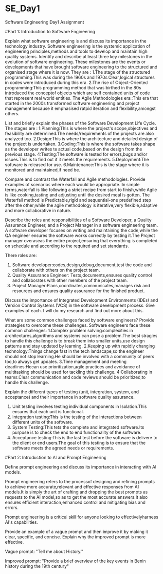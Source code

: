 # SE_Day1
Software Engineering Day1 Assignment

#Part 1: Introduction to Software Engineering

Explain what software engineering is and discuss its importance in the technology industry.
Software engineering is the systemic application of engineering principles,methods and tools to develop 
and maintain high quality systems.
Identify and describe at least three key milestones in the evolution of software engineering.
These milestones are the events or developments that have brought software engineering to the structured and organised stage where it is now.
They are :
1.The stage of the structured programming.This was during the 1960s and 1970s.Clear,logical structures in codes were introduced during this era.
2.The rise of Object-Oriented programming:This programming method that was birthed in the 80s introduced the conceptof objects which are self contained units of code that represent real world entities.
The Agile Methodologies era::This era that started in the 2000s transformed software  engineering and project management because it emphasised ratpid iteration and flexibility,amongst others.


List and briefly explain the phases of the Software Development Life Cycle.
The stages are 
:
1.Planning:This is where the project's scope,objectives and feasibility are determined.The needs/requirements of the projects are also analyzed too.
2.Design:This is where the architecture and detailed design of the project is undertaken.
3.Coding:This is where the software takes shape as the developer writes te actual code,based on the design from the previous stage.
4:Testing:The software is tested for errors,bugs and/or issues.This is to find out if it meets the requirements.
5.Deployment:The software is released for use.
6.Maintenance:This is the stage where it is monitored and maintained,if need be.


Compare and contrast the Waterfall and Agile methodologies. Provide examples of scenarios where each would be appropriate.
In simple terms,waterfall is like following a strict recipe from start to finish,while Agile is like cooking,tasting and adjusting until the desired meal is gotten.
The Waterfall method is Predictable,rigid and sequential-one predefined step after the other;while the agile methodology is iterative,very flexible,adaptive  and more collaborative in nature.


Describe the roles and responsibilities of a Software Developer, a Quality Assurance Engineer, and a Project Manager in a software engineering team.
A software developer focuses on writing and maintaining the code,while the QA engineer ensures the software works correctly by testing it.The Project manager overaseas the entire project,ensuring that everything is completed on schedule and according to the required and set standards.

There roles are:
1. Software developer:codes,design,debug,document,test the code and collaborate with others on the project team.
2. Quality Assurance Engineer: Tests,documents,ensures quality control and collaborates with other members of the project team.
3. Project Manager:Plans,coordinates,communicates,manages risk and resources and ensures quality assurance for the finished product.


Discuss the importance of Integrated Development Environments (IDEs) and Version Control Systems (VCS) in the software development process. Give examples of each.
I will do my research and find out more about this.


What are some common challenges faced by software engineers? Provide strategies to overcome these challenges.
Software engineers face these common challenges:
1.Complex problem solving:complexities in architectures,algorithms and systems can pose a problem.The best stragies to handle this challenge is to break them into smaller units,use design patterns and stay updated by learning.
2.Keeping up with rapidly changing technology:Things change fast in the tech landscape,so the engineer should not stop learning.He should be involved with a community of peers too,to always get updates.
3.Time management and meeting deadlines:Hecan use prioritization,agile practices and avoidance of multitasking should be used for tackling this challenge.
4:Collaborating in teams:Clear communication and code reviews should be prioritized,to handle this challenge.


Explain the different types of testing (unit, integration, system, and acceptance) and their importance in software quality assurance.
1. Unit testing involves testing individual components in Isolation.This ensures that each unit is functional.
2. Integration testing:This is the testing of the interactions between different units of the software.
3. System Testing:This tets the complete and integrated software.Its purpose is to check the end to end functionality of the software.
4. Acceptance testing:This is the last test before the software is delivere to the client or end users.The goal of this testing is to ensure that the software meets the agreed needs or requirements.
   

#Part 2: Introduction to AI and Prompt Engineering


Define prompt engineering and discuss its importance in interacting with AI models.

Prompt engineering refers to the processof designng and refining prompts to achieve more accurate,relevant and effective responses from AI models.It is simply the art of crafting and dropping the best prompts as requests to the AI model,so as to get the most accurate answers.It also ensures efficient interaction,enhanced control and mitigating bias and errors.

Prompt engineering is a critical skill for anyone looking to effectivelyharness AI's capabilities.


Provide an example of a vague prompt and then improve it by making it clear, specific, and concise. Explain why the improved prompt is more effective.

Vague prompt: "Tell me about History."

Improved prompt: "Provide a brief overview of the key events in Benin history during the 19th century"


